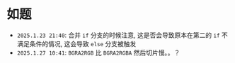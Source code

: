 # 如题

- `2025.1.23 21:40`: 合并 `if` 分支的时候注意, 这是否会导致原本在第二的 `if` 不满足条件的情况, 这会导致 `else` 分支被触发
- `2025.1.27 10:41`: `BGRA2RGB` 比 `BGRA2RGBA` 然后切片慢。。？
